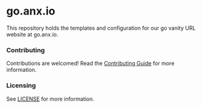 # go.anx.io

This repository holds the templates and configuration for our go vanity URL website at go.anx.io.

### Contributing

Contributions are welcomed! Read the [Contributing Guide](CONTRIBUTING.md) for more information.

### Licensing

See [LICENSE](LICENSE) for more information.
